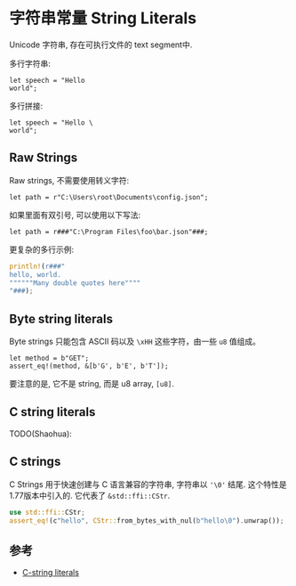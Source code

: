 # 字符串常量 String Literals

Unicode 字符串, 存在可执行文件的 text segment中.

多行字符串:

```rust, no_run
let speech = "Hello
world";
```

多行拼接:

```rust, no_run
let speech = "Hello \
world";
```

## Raw Strings

Raw strings, 不需要使用转义字符:

```rust, no_run
let path = r"C:\Users\root\Documents\config.json";
```

如果里面有双引号, 可以使用以下写法:

```rust, no_run
let path = r###"C:\Program Files\foo\bar.json"###;
```

更复杂的多行示例:

```rust
println!(r###"
hello, world.
""""""Many double quotes here""""
"###);
```

## Byte string literals

Byte strings 只能包含 ASCII 码以及 `\xHH` 这些字符，由一些 `u8` 值组成。

```rust, no_run
let method = b"GET";
assert_eq!(method, &[b'G', b'E', b'T']);
```

要注意的是, 它不是 string, 而是 u8 array, `[u8]`.

## C string literals

TODO(Shaohua):

## C strings

C Strings 用于快速创建与 C 语言兼容的字符串, 字符串以 `'\0'` 结尾.
这个特性是1.77版本中引入的. 它代表了 `&std::ffi::CStr`.

```rust
use std::ffi::CStr;
assert_eq!(c"hello", CStr::from_bytes_with_nul(b"hello\0").unwrap());
```

## 参考

- [C-string literals](https://doc.rust-lang.org/nightly/edition-guide/rust-2021/c-string-literals.html)

